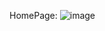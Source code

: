 HomePage:
![image](https://github.com/tgthiag/factory_feedback/assets/86815680/52b0d5e7-8d91-44f3-86d3-9902f8174b00)
